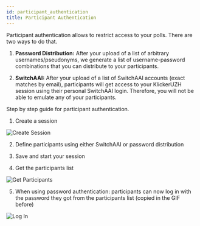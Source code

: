 ```yaml
---
id: participant_authentication
title: Participant Authentication
---
```


Participant authentication allows to restrict access to your polls. There are two ways to do that.

1. **Password Distribution:** After your upload of a list of arbitrary usernames/pseudonyms, we generate a list of
username-password combinations that you can distribute to your participants.

2. **SwitchAAI:** After your upload of a list of SwitchAAI accounts (exact matches by email), participants will
get access to your KlickerUZH session using their personal SwitchAAI login. Therefore, you will not be able to emulate any of your participants.

Step by step guide for participant authentication.

1. Create a session

![Create Session](assets/create_session_participants.gif)

2. Define participants using either SwitchAAI or password distribution

3. Save and start your session

4. Get the participants list

![Get Participants](assets/get_participants.gif)

5. When using password authentication: participants can now log in with the password they got from the participants list (copied in the GIF before)

![Log In](assets/log_in.gif)
